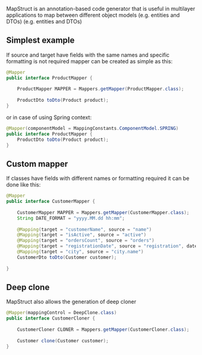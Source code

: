 MapStruct is an annotation-based code generator that is useful in multilayer applications to map between different object models (e.g. entities and DTOs) (e.g. entities and DTOs)

## Simplest example
If source and target have fields with the same names and specific formatting is not required mapper can be created as simple as this:
```java
@Mapper  
public interface ProductMapper {  
  
    ProductMapper MAPPER = Mappers.getMapper(ProductMapper.class);  
    
    ProductDto toDto(Product product);  
}
```
or in case of using Spring context:
```java
@Mapper(componentModel = MappingConstants.ComponentModel.SPRING)
public interface ProductMapper {  
    ProductDto toDto(Product product);  
}
```

## Custom mapper
If classes have fields with different names or formatting required it can be done like this:
```java
@Mapper  
public interface CustomerMapper {  
  
    CustomerMapper MAPPER = Mappers.getMapper(CustomerMapper.class);  
    String DATE_FORMAT = "yyyy.MM.dd hh:mm";  
  
    @Mapping(target = "customerName", source = "name")  
    @Mapping(target = "isActive", source = "active")  
    @Mapping(target = "ordersCount", source = "orders")  
    @Mapping(target = "registrationDate", source = "registration", dateFormat = DATE_FORMAT)  
    @Mapping(target = "city", source = "city.name")  
    CustomerDto toDto(Customer customer);  
  
}
```

## Deep clone
MapStruct also allows the generation of deep cloner
```java
@Mapper(mappingControl = DeepClone.class)  
public interface CustomerCloner {  
  
    CustomerCloner CLONER = Mappers.getMapper(CustomerCloner.class);  
  
    Customer clone(Customer customer);  
}
```